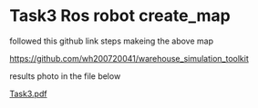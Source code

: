 # Task3 Ros robot create_map

followed this github link steps makeing the above map

https://github.com/wh200720041/warehouse_simulation_toolkit

results photo in the file below

[Task3.pdf](https://github.com/raneem-data/Task3_create_map/files/6916821/Task3.pdf)
